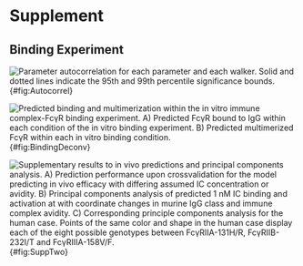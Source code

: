 # Supplement

## Binding Experiment

![**Parameter autocorrelation for each parameter and each walker. Solid and dotted lines indicate the 95th and 99th percentile significance bounds.**](./Figures/FigureAA.svg){#fig:Autocorrel}

![**Predicted binding and multimerization within the *in vitro* immune complex-FcγR binding experiment.** A) Predicted FcγR bound to IgG within each condition of the *in vitro* binding experiment. B) Predicted multimerized FcγR within each *in vitro* binding condition.](./Figures/FigureS1.svg){#fig:BindingDeconv}

![**Supplementary results to *in vivo* predictions and principal components analysis.** A) Prediction performance upon crossvalidation for the model predicting *in vivo* efficacy with differing assumed IC concentration or avidity. B) Principal components analysis of predicted 1 nM IC binding and activation at with coordinate changes in murine IgG class and immune complex avidity. C) Corresponding principle components analysis for the human case. Points of the same color and shape in the human case display each of the eight possible genotypes between FcγRIIA-131H/R, FcγRIIB-232I/T and FcγRIIIA-158V/F.](./Figures/FigureS2.svg){#fig:SuppTwo}
